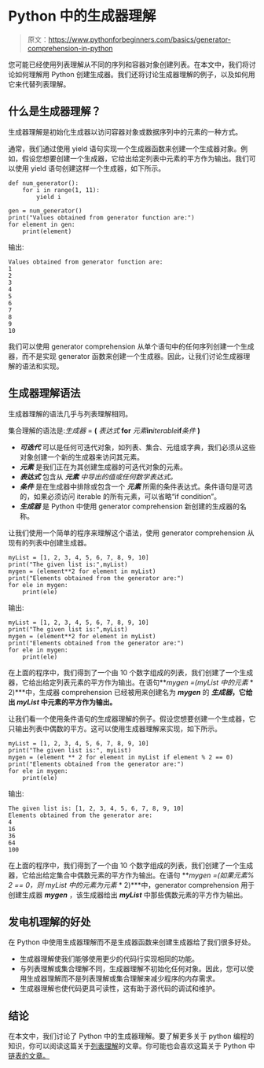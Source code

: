 # Python 中的生成器理解

> 原文：<https://www.pythonforbeginners.com/basics/generator-comprehension-in-python>

您可能已经使用列表理解从不同的序列和容器对象创建列表。在本文中，我们将讨论如何理解用 Python 创建生成器。我们还将讨论生成器理解的例子，以及如何用它来代替列表理解。

## 什么是生成器理解？

生成器理解是初始化生成器以访问容器对象或数据序列中的元素的一种方式。

通常，我们通过使用 yield 语句实现一个生成器函数来创建一个生成器对象。例如，假设您想要创建一个生成器，它给出给定列表中元素的平方作为输出。我们可以使用 yield 语句创建这样一个生成器，如下所示。

```
def num_generator():
    for i in range(1, 11):
        yield i

gen = num_generator()
print("Values obtained from generator function are:")
for element in gen:
    print(element)
```

输出:

```
Values obtained from generator function are:
1
2
3
4
5
6
7
8
9
10
```

我们可以使用 generator comprehension 从单个语句中的任何序列创建一个生成器，而不是实现 generator 函数来创建一个生成器。因此，让我们讨论生成器理解的语法和实现。

## 生成器理解语法

生成器理解的语法几乎与列表理解相同。

集合理解的语法是:*生成器* = **(** *表达式* **for** *元素***in***iterable***if***条件* **)**

*   ***可迭代*** 可以是任何可迭代对象，如列表、集合、元组或字典，我们必须从这些对象创建一个新的生成器来访问其元素。
*   ***元素*** 是我们正在为其创建生成器的可迭代对象的元素。
*   ***表达式*** 包含从 ***元素*** *中导出的值或任何数学表达式。*
*   ***条件*** 是在生成器中排除或包含一个 ***元素*** 所需的条件表达式。条件语句是可选的，如果必须访问 iterable 的所有元素，可以省略“if condition”。
*   ***生成器*** 是 Python 中使用 generator comprehension 新创建的生成器的名称。

让我们使用一个简单的程序来理解这个语法，使用 generator comprehension 从现有的列表中创建生成器。

```
myList = [1, 2, 3, 4, 5, 6, 7, 8, 9, 10]
print("The given list is:",myList)
mygen = (element**2 for element in myList)
print("Elements obtained from the generator are:")
for ele in mygen:
    print(ele) 
```

输出:

```
myList = [1, 2, 3, 4, 5, 6, 7, 8, 9, 10]
print("The given list is:",myList)
mygen = (element**2 for element in myList)
print("Elements obtained from the generator are:")
for ele in mygen:
    print(ele) 
```

在上面的程序中，我们得到了一个由 10 个数字组成的列表，我们创建了一个生成器，它给出给定列表元素的平方作为输出。在语句***mygen =(myList 中的元素* * 2)***中，生成器 comprehension 已经被用来创建名为 ***mygen*** 的 ***生成器*，它给出 ***myList*** 中元素的平方作为输出。**

让我们看一个使用条件语句的生成器理解的例子。假设您想要创建一个生成器，它只输出列表中偶数的平方。这可以使用生成器理解来实现，如下所示。

```
myList = [1, 2, 3, 4, 5, 6, 7, 8, 9, 10]
print("The given list is:", myList)
mygen = (element ** 2 for element in myList if element % 2 == 0)
print("Elements obtained from the generator are:")
for ele in mygen:
    print(ele) 
```

输出:

```
The given list is: [1, 2, 3, 4, 5, 6, 7, 8, 9, 10]
Elements obtained from the generator are:
4
16
36
64
100 
```

在上面的程序中，我们得到了一个由 10 个数字组成的列表，我们创建了一个生成器，它给出给定集合中偶数元素的平方作为输出。在语句 ***mygen =(如果元素% 2 == 0，则 myList 中的元素为元素* * 2)***中，generator comprehension 用于创建生成器 ***mygen*** ，该生成器给出 ***myList*** 中那些偶数元素的平方作为输出。

## 发电机理解的好处

在 Python 中使用生成器理解而不是生成器函数来创建生成器给了我们很多好处。

*   生成器理解使我们能够使用更少的代码行实现相同的功能。
*   与列表理解或集合理解不同，生成器理解不初始化任何对象。因此，您可以使用生成器理解而不是列表理解或集合理解来减少程序的内存需求。
*   生成器理解也使代码更具可读性，这有助于源代码的调试和维护。

## 结论

在本文中，我们讨论了 Python 中的生成器理解。要了解更多关于 python 编程的知识，你可以阅读这篇关于[列表理解](https://www.pythonforbeginners.com/basics/list-comprehensions-in-python)的文章。你可能也会喜欢这篇关于 Python 中[链表的文章。](https://www.pythonforbeginners.com/lists/linked-list-in-python)